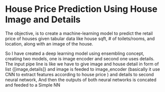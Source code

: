 # House Price Prediction Using House Image and Details
The objective, is to create a machine-learning model to predict the retail price of houses given tabular data like house sqft, # of toilets/rooms, and location, along with an image of the house. 

So I have created a deep learning  model using ensembling concept, creating two models, one is image encoder and second one uses details.
The input pipe line is like we have to give image and house detail in form of list {[image,details]} and image is feeded to image_encoder (basically it use CNN to extract features according to house price ) and details to second neural network,
And then the outputs of both neural networks is concated and feeded to a Simple NN 
